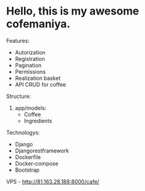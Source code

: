# Hello, this is my awesome cofemaniya.

Features:
+ Autorization
+ Registration
+ Pagination
+ Permissions
+ Realization basket
+ API CRUD for coffee

Structure:

1. app/models:
    + Coffee
    + Ingredients

Technologys:

+ Django
+ Djangorestframework
+ Dockerfile
+ Docker-compose
+ Bootstrap


VPS  - http://81.163.28.188:8000/cafe/
